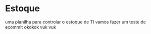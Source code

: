 # Estoque
uma planilha para controlar o estoque de TI
 vamos fazer um teste de ecommit okokok 
 vuk vuk